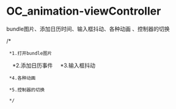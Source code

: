 # OC_animation-viewController
bundle图片、添加日历时间、输入框抖动、各种动画 、控制器的切换  

/*
    
     *1.打开bundle图片
     
     *2.添加日历事件
     
     *3.输入框抖动
     
     *4.各种动画
     
     *5.控制器的切换
     
     */
